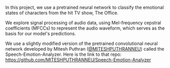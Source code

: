 In this project, we use a pretrained neural network to classify the emotional states of characters from the hit TV show, The Office.

We explore signal processing of audio data, using Mel-frequency cepstral coefficients (MFCCs) to represent the audio waveform, which serves as the basis for our model's predictions.

We use a slightly modified version of the pretrained convolutional neural network developed by Mitesh Puthran ([@MITESHPUTHRANNEU](https://github.com/MITESHPUTHRANNEU)) called the Speech-Emotion-Analyzer. Here is the link to that repo: https://github.com/MITESHPUTHRANNEU/Speech-Emotion-Analyzer